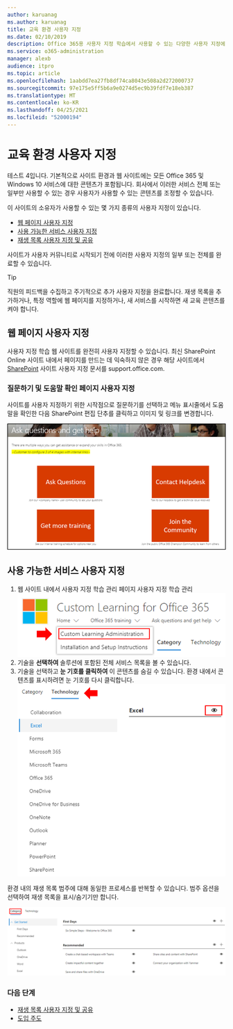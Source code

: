 ```yaml
---
author: karuanag
ms.author: karuanag
title: 교육 환경 사용자 지정
ms.date: 02/10/2019
description: Office 365용 사용자 지정 학습에서 사용할 수 있는 다양한 사용자 지정에 대해 자세히 알아보기
ms.service: o365-administration
manager: alexb
audience: itpro
ms.topic: article
ms.openlocfilehash: 1aabdd7ea27fb8df74ca8043e508a2d272000737
ms.sourcegitcommit: 97e175e5ff5b6a9e0274d5ec9b39fdf7e18eb387
ms.translationtype: MT
ms.contentlocale: ko-KR
ms.lasthandoff: 04/25/2021
ms.locfileid: "52000194"
---
```

# <a name="customize-the-training-experience"></a>교육 환경 사용자 지정

테스트 4입니다. 기본적으로 사이트 환경과 웹 사이트에는 모든 Office 365 및 Windows 10 서비스에 대한 콘텐츠가 포함됩니다.  회사에서 이러한 서비스 전체 또는 일부만 사용할 수 있는 경우 사용자가 사용할 수 있는 콘텐츠를 조정할 수 있습니다.  

이 사이트의 소유자가 사용할 수 있는 몇 가지 종류의 사용자 지정이 있습니다. 

- [웹 페이지 사용자 지정](#customizing-web-pages)
- [사용 가능한 서비스 사용자 지정](#customize-available-services)
- [재생 목록 사용자 지정 및 공유](customplaylist.md)

사이트가 사용자 커뮤니티로 시작되기 전에 이러한 사용자 지정의 일부 또는 전체를 완료할 수 있습니다.  

> [!TIP]
> 직원의 피드백을 수집하고 주기적으로 추가 사용자 지정을 완료합니다.  재생 목록을 추가하거나, 특정 역할에 웹 페이지를 지정하거나, 새 서비스를 시작하면 새 교육 콘텐츠를 켜야 합니다. 

## <a name="customizing-web-pages"></a>웹 페이지 사용자 지정

사용자 지정 학습 웹 사이트를 완전히 사용자 지정할 수 있습니다. 최신 SharePoint Online 사이트 내에서 페이지를 만드는 데 익숙하지 않은 경우 해당 사이트에서 [SharePoint](https://support.office.com/article/customize-your-sharepoint-site-320b43e5-b047-4fda-8381-f61e8ac7f59b) 사이트 사용자 지정 문서를 support.office.com. 

### <a name="customize-the-ask-questions-and-get-help-page"></a>질문하기 **및 도움말 확인 페이지 사용자** 지정

사이트를 사용자 지정하기 위한 시작점으로 질문하기를 선택하고 메뉴 표시줄에서 도움말을 확인한 다음 SharePoint 편집 단추를 클릭하고 이미지 및 링크를 변경합니다. 

![질문하기 및 도움말 창](media/custom_ask.png)

## <a name="customize-available-services"></a>사용 가능한 서비스 사용자 지정

1.  웹 사이트 내에서 사용자 지정 학습 관리 페이지 사용자 지정 학습 관리 ![ 선택으로 이동합니다.](media/custom_admin.png)
1. 기술을 **선택하여** 솔루션에 포함된 전체 서비스 목록을 볼 수 있습니다.
1. 기술을 선택하고 **눈 기호를 클릭하여** 이 콘텐츠를 숨길 수 있습니다.  환경 내에서 콘텐츠를 표시하려면 눈 기호를 다시 클릭합니다. 
![custom](media/custom_techlist.png)

환경 내의 재생 목록 범주에 대해 동일한 프로세스를 반복할 수 있습니다.  범주 옵션을 선택하여 재생 목록을 표시/숨기기만 합니다. 

![범주 선택](media/custom_cat.png)

### <a name="next-steps"></a>다음 단계

- [재생 목록 사용자 지정 및 공유](customplaylist.md)
- [도입 주도](driveadoption.md) 
